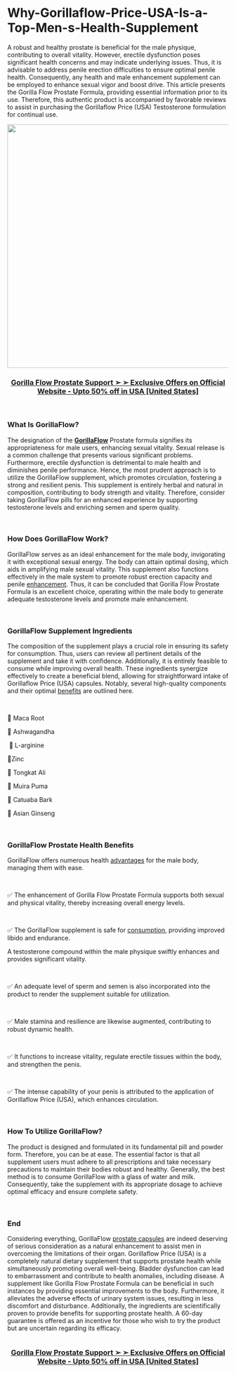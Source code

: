 # Why-Gorillaflow-Price-USA-Is-a-Top-Men-s-Health-Supplement

<p>A robust and healthy prostate is beneficial for the male physique, contributing to overall vitality. However, erectile dysfunction poses significant health concerns and may indicate underlying issues. Thus, it is advisable to address penile erection difficulties to ensure optimal penile health. Consequently, any health and male enhancement supplement can be employed to enhance sexual vigor and boost drive. This article presents the Gorilla Flow Prostate Formula, providing essential information prior to its use. Therefore, this authentic product is accompanied by favorable reviews to assist in purchasing the Gorillaflow Price (USA) Testosterone formulation for continual use.</p>
<p><a href="https://fitbreathing.com/recommends/gorilla-flow/"><img src="https://cdn.prod.website-files.com/68247ddfe3371a2b0c669074/68247f1693d684449f737e08_eryEQRhgFhFXusye.jpeg" alt="" width="905" height="555" border="0" /></a></p>
<h3 style="text-align: center;"><u><a href="https://fitbreathing.com/recommends/gorilla-flow/"><strong>Gorilla Flow Prostate Support ➢ ➢ Exclusive Offers on Official Website - Upto 50% off in USA [United States]</strong></a></u></h3>
<p style="text-align: center;">&nbsp;</p>
<h3><strong>What Is GorillaFlow?&nbsp;</strong></h3>
<p>The designation of the&nbsp;<strong><a href="https://thegorillaflow.com/">GorillaFlow</a></strong>&nbsp;Prostate formula signifies its appropriateness for male users, enhancing sexual vitality. Sexual release is a common challenge that presents various significant problems. Furthermore, erectile dysfunction is detrimental to male health and diminishes penile performance. Hence, the most prudent approach is to utilize the GorillaFlow supplement, which promotes circulation, fostering a strong and resilient penis. This supplement is entirely herbal and natural in composition, contributing to body strength and vitality. Therefore, consider taking GorillaFlow pills for an enhanced experience by supporting testosterone levels and enriching semen and sperm quality.</p>
<p>&nbsp;</p>
<h3><strong>How Does GorillaFlow Work?&nbsp;</strong></h3>
<p>GorillaFlow serves as an ideal enhancement for the male body, invigorating it with exceptional sexual energy. The body can attain optimal dosing, which aids in amplifying male sexual vitality. This supplement also functions effectively in the male system to promote robust erection capacity and penile&nbsp;<a href="https://ipsnews.net/business/2021/09/24/gorilla-flow-reviews-ingredients-work-results-price-side-effects/">enhancement</a>. Thus, it can be concluded that Gorilla Flow Prostate Formula is an excellent choice, operating within the male body to generate adequate testosterone levels and promote male enhancement.</p>
<p>&nbsp;</p>
<h3><strong>GorillaFlow Supplement Ingredients&nbsp;</strong></h3>
<p>The composition of the supplement plays a crucial role in ensuring its safety for consumption. Thus, users can review all pertinent details of the supplement and take it with confidence. Additionally, it is entirely feasible to consume while improving overall health. These ingredients synergize effectively to create a beneficial blend, allowing for straightforward intake of Gorillaflow Price (USA) capsules. Notably, several high-quality components and their optimal&nbsp;<a href="https://alphathrustt.com/">benefits</a>&nbsp;are outlined here.</p>
<p>&nbsp;</p>
<p>🌸 Maca Root&nbsp;</p>
<p>🌸 Ashwagandha&nbsp;</p>
<p>&nbsp;🌸 L-arginine</p>
<p>🌸Zinc</p>
<p>🌸 Tongkat Ali&nbsp;</p>
<p>🌸 Muira Puma&nbsp;</p>
<p>🌸 Catuaba Bark&nbsp;</p>
<p>🌸 Asian Ginseng&nbsp;</p>
<p>&nbsp;</p>
<h3><strong>GorillaFlow Prostate Health Benefits&nbsp;</strong></h3>
<p>GorillaFlow offers numerous health&nbsp;<a href="https://spacecoastdaily.com/2022/04/gorilla-flow-reviews-natural-ingredients-to-improve-urinary-bladder-health/">advantages</a>&nbsp;for the male body, managing them with ease.</p>
<p>&nbsp;</p>
<p>✅ The enhancement of Gorilla Flow Prostate Formula supports both sexual and physical vitality, thereby increasing overall energy levels.&nbsp;</p>
<p>&nbsp;</p>
<p>✅ The GorillaFlow supplement is safe for&nbsp;<a href="https://phytotest.com/">consumption</a>, providing improved libido and endurance.</p>
<p>A testosterone compound within the male physique swiftly enhances and provides significant vitality.</p>
<p>&nbsp;</p>
<p>✅ An adequate level of sperm and semen is also incorporated into the product to render the supplement suitable for utilization.&nbsp;</p>
<p>&nbsp;</p>
<p>✅ Male stamina and resilience are likewise augmented, contributing to robust dynamic health.&nbsp;</p>
<p>&nbsp;</p>
<p>✅ It functions to increase vitality, regulate erectile tissues within the body, and strengthen the penis.&nbsp;</p>
<p>&nbsp;</p>
<p>✅ The intense capability of your penis is attributed to the application of Gorillaflow Price (USA), which enhances circulation.&nbsp;</p>
<p>&nbsp;</p>
<h3><strong>How To Utilize GorillaFlow?&nbsp;</strong></h3>
<p>The product is designed and formulated in its fundamental pill and powder form. Therefore, you can be at ease. The essential factor is that all supplement users must adhere to all prescriptions and take necessary precautions to maintain their bodies robust and healthy. Generally, the best method is to consume GorillaFlow with a glass of water and milk. Consequently, take the supplement with its appropriate dosage to achieve optimal efficacy and ensure complete safety.</p>
<p>&nbsp;</p>
<h3><strong>End&nbsp;</strong></h3>
<p>Considering everything, GorillaFlow&nbsp;<a href="https://filmdaily.co/health/gorilla-flow-prostate-reviews/">prostate capsules</a>&nbsp;are indeed deserving of serious consideration as a natural enhancement to assist men in overcoming the limitations of their organ. Gorillaflow Price (USA) is a completely natural dietary supplement that supports prostate health while simultaneously promoting overall well-being. Bladder dysfunction can lead to embarrassment and contribute to health anomalies, including disease. A supplement like Gorilla Flow Prostate Formula can be beneficial in such instances by providing essential improvements to the body. Furthermore, it alleviates the adverse effects of urinary system issues, resulting in less discomfort and disturbance. Additionally, the ingredients are scientifically proven to provide benefits for supporting prostate health. A 60-day guarantee is offered as an incentive for those who wish to try the product but are uncertain regarding its efficacy.</p>
<p><a href="https://fitbreathing.com/recommends/gorilla-flow/"><img src="https://cdn.prod.website-files.com/68247ddfe3371a2b0c669074/68247f1686deecdc8d549ad0_H4UHTWYbVAJSnCWL.jpeg" alt="" border="0" /></a></p>
<h3 style="text-align: center;"><u><a href="https://fitbreathing.com/recommends/gorilla-flow/"><strong>Gorilla Flow Prostate Support ➢ ➢ Exclusive Offers on Official Website - Upto 50% off in USA [United States]</strong></a></u></h3>
